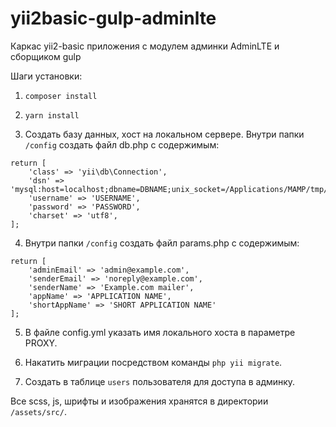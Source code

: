 # yii2basic-gulp-adminlte
Каркас yii2-basic приложения с модулем админки AdminLTE и сборщиком gulp

Шаги установки:

1. `composer install`

2. `yarn install`

3. Создать базу данных, хост на локальном сервере. Внутри папки `/config` создать файл db.php с содержимым:

```
return [
    'class' => 'yii\db\Connection',
    'dsn' => 'mysql:host=localhost;dbname=DBNAME;unix_socket=/Applications/MAMP/tmp/mysql/mysql.sock',
    'username' => 'USERNAME',
    'password' => 'PASSWORD',
    'charset' => 'utf8',
];
```

4. Внутри папки `/config` создать файл params.php с содержимым:

```
return [
    'adminEmail' => 'admin@example.com',
    'senderEmail' => 'noreply@example.com',
    'senderName' => 'Example.com mailer',
    'appName' => 'APPLICATION NAME',
    'shortAppName' => 'SHORT APPLICATION NAME'
];
```

5. В файле config.yml указать имя локального хоста в параметре PROXY.

6. Накатить миграции посредством команды `php yii migrate`.

7. Создать в таблице `users` пользователя для доступа в админку.

Все scss, js, шрифты и изображения хранятся в директории `/assets/src/`.
